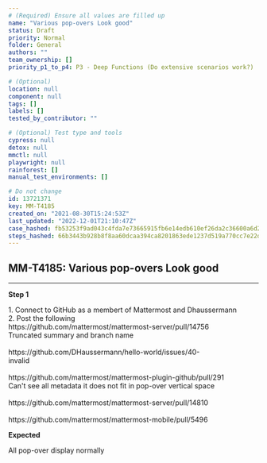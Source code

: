 ```yaml
---
# (Required) Ensure all values are filled up
name: "Various pop-overs Look good"
status: Draft
priority: Normal
folder: General
authors: ""
team_ownership: []
priority_p1_to_p4: P3 - Deep Functions (Do extensive scenarios work?)

# (Optional)
location: null
component: null
tags: []
labels: []
tested_by_contributor: ""

# (Optional) Test type and tools
cypress: null
detox: null
mmctl: null
playwright: null
rainforest: []
manual_test_environments: []

# Do not change
id: 13721371
key: MM-T4185
created_on: "2021-08-30T15:24:53Z"
last_updated: "2022-12-01T21:10:47Z"
case_hashed: fb53253f9ad043c4fda7e73665915fb6e14edb610ef26da2c36600a6d28e27370f86398c1e3ebe8ae8901184659f5ef0
steps_hashed: 66b3443b928b8f8aa60dcaa394ca8201863ede1237d519a770cc7e22d4b086d4da11191f3cbf5eae34bafa5c00c658f3
---
```


<!-- (Auto-generated) Based on frontmatter's "key" and "name" -->

## MM-T4185: Various pop-overs Look good

---

**Step 1**

1\. Connect to GitHub as a membert of Mattermost and Dhaussermann\
2\. Post the following\
https\://github.com/mattermost/mattermost-server/pull/14756\
Truncated summary and branch name\
\
https\://github.com/DHaussermann/hello-world/issues/40-\
invalid\
\
https\://github.com/mattermost/mattermost-plugin-github/pull/291\
Can't see all metadata it does not fit in pop-over vertical space\
\
https\://github.com/mattermost/mattermost-server/pull/14810\
\
https\://github.com/mattermost/mattermost-mobile/pull/5496

**Expected**

All pop-over display normally
